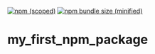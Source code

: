 [![npm (scoped)](https://img.shields.io/npm/v/:scope/:package.svg)](https://github.com/Bergrebell/my_first_npm_package)
[![npm bundle size (minified)](https://img.shields.io/bundlephobia/min/react.svg)](https://github.com/Bergrebell/my_first_npm_package)

# my_first_npm_package
